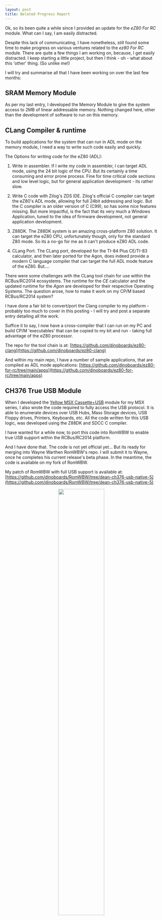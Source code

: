 ```yaml
---
layout: post
title: Belated Progress Report
---
```


Ok, so its been quite a while since I provided an update for the *eZ80 For RC* module.  What can I say, I am easily distracted.

Despite this lack of communicating, I have nonetheless, still found some time to make progress on various ventures related to the *ez80 For RC* module.  There are quite a few things I am working on,
because, I get easily distracted.  I keep starting a little project, but then I think - oh - what about this 'other' thing.  (So unlike me!)

I will try and summarise all that I have been working on over the last few months:

## SRAM Memory Module

As per my last entry, I developed the Memory Module to give the system access to 2MB of linear addressable memory.  Nothing changed here, other than the development of software to run on this memory.

## CLang Compiler & runtime

To build applications for the system that can run in ADL mode on the memory module, I need a way to write such code easily and quickly.

The Options for writing code for the eZ80 (ADL):

1. Write in assembler.  If I write my code in assembler, I can target ADL mode, using the 24 bit logic of the CPU.  But its certainly a time consuming and error prone process.  Fine for time critical code sections and low level logic, but for general application development - its rather slow.

2. Write C code with Zilog's ZDS IDE.  Zilog's official C compiler can target the eZ80's ADL mode, allowing for full 24bit addressing and logic.  But the C compiler is an older version of C (C99), so has some nice features missing.  But more impactful, is the fact that its very much a Windows Application, tuned to the idea of firmware development, not general application development.

3. Z88DK.  The Z88DK system is an amazing cross-platform Z80 solution.  It can target the eZ80 CPU, unfortunately though, only for the standard Z80 mode.  So its a no-go for me as it can't produce eZ80 ADL code.

4. CLang Port.  The CLang port, developed for the TI-84 Plus CE/TI-83 calculator, and then later ported for the Agon, does indeed provide a modern C language compiler that can target the full ADL mode feature of the eZ80.  But....

There were some challenges with the CLang tool chain for use within the RCBus/RC2014 ecosystems.  The runtime for the *CE* calculator and the updated runtime for the *Agon* are developed for their respective Operating Systems.  The question arose, how to make it work on my CP/M based RCBus/RC2014 system?

I have done a fair bit to convert/port the Clang compiler to my platform - probably too much to cover in this posting - I will try and post a separate entry detailing all the work.

Suffice it to say, I now have a cross-compiler that I can run on my PC and build CP/M 'executables' that can be copied to my kit and run - taking full advantage of the eZ80 processor.

The repo for the tool chain is at: [https://github.com/dinoboards/ez80-clang](https://github.com/dinoboards/ez80-clang)

And within my main repo, I have a number of sample applications, that are compiled as ADL mode applications: [https://github.com/dinoboards/ez80-for-rc/tree/main/apps](https://github.com/dinoboards/ez80-for-rc/tree/main/apps)

## CH376 True USB Module

When I developed the [Yellow MSX Cassette+USB](https://www.dinoboards.com.au/cassette-and-usb) module for my MSX series, I also wrote the code required to fully access the USB protocol.  It is able to enumerate devices over USB Hubs, Mass Storage devices, USB Floppy drives, Printers, Keyboards, etc. All the code written for this USB logic, was developed using the Z88DK and SDCC C compiler.

I have wanted for a while now, to port this code into RomWBW to enable true USB support within the RCBus/RC2014 platform.

And I have done that.  The code is not yet official yet... But its ready for merging into Wayne Warthen RomWBW's repo.  I will submit it to Wayne, once he completes his current release's beta phase.  In the meantime, the code is available on my fork of RomWBW.

My patch of RomWBW with full USB support is available at: [https://github.com/dinoboards/RomWBW/tree/dean-ch376-usb-native-5](https://github.com/dinoboards/RomWBW/tree/dean-ch376-usb-native-5)

<figure style="text-align: center"><img style="width: 60%; height: 60%"  src="{{ site.baseurl }}/assets/images/ch376-usb-module-profile.jpg"></figure>

I will have this as a kit on my Tindie store shortly.

## BBCBasic port

So now that I have a way to assemble/compile application code for the system, I decided to have a go at porting the BBCBasic language.

BBCBasic started out on the Acorn BBC Computers.  A version for CP/M on the Z80 was written by R. T. Russell.  This was later ported for the Agon.  The Agon port included both changing the code to support its OS (MOS) and its graphics system.  Dean Belfield then continued this porting to enable BBCBasic to run in full ADL mode.

I took Dean's code and then effectively undid the MOS and graphic porting - converting it back to CP/M - but kept its ADL target.  So I now can type at my CP/M console:

```
EXE BBCBASIC
```

I can run the BBCBasic interpreter, with access to 2MB of RAM, running on CP/M.  At this stage I still have some code to write to enable it to access the various graphic capabilities of the V9958/TMS9918 video modules commonly available for the RCBus/RC2014 systems.

Code for my port can be found at: [https://github.com/dinoboards/ez80-for-rc-bbc-basic/tree/dean-converting-to-ez80-for-rc](https://github.com/dinoboards/ez80-for-rc-bbc-basic/tree/dean-converting-to-ez80-for-rc)

## Wolfenstein 3D port

This was another distraction.  I wanted to see if I could get Wolfenstein 3D running on the eZ80.  I now had a C compiler, and a  c-runtime that included some graphic support. So is it possible to run Wolf3d on my retro kit computer?

The original Wolfenstein for the x86 was developed for VGA graphics and the x86 segmented memory module (lots of far pointers, EMS, XMS memory).  There is a bit of x86 assembly for some of the critical routines.  It ran on 286/286 with frequency around 8 to 16Mhz.  Could the eZ80 running at 25 or even overclocked upto 40Mhz compete?

The 286/386 CPUs has some key advantages over the eZ80 - perhaps the primary one being is that they are not 8 bit processors!.  I am not sure of the full extent of the differences between the processors, but I suspect the eZ80 is missing quite a few features that might be critical for the performance needed to run Wolfenstien.

At first I had to convert some of the graphic operations that were tuned to a resolution of 320x200 to my V9958 VDP module's 256x212.

I have tried to take advantage of the eZ80's 24 bit registers/operations, and begun to convert some of the critical functions to assembly.

I have no idea if I can make this a truly 'playable' version - But when I first started, with no optimisation, I was able to get the demos playing at about 1 FPS.  After some optimisation, got it upto 4FPS.  And I know there is still a lot of optimisation potential.  Perhaps I can do it, if I dont get distracted again!

The code for this port can be found at: [https://github.com/dinoboards/ez80-for-rc/tree/dean/wolf3d/apps/wolf3d](https://github.com/dinoboards/ez80-for-rc/tree/dean/wolf3d/apps/wolf3d)

> I had not based my port on the very original Wolf3D code.  Instead I used the 'NakedWolf3D' port. The original C code has a lot of segmented memory access (lots of near and far pointers) and some x86 assembly.  The NakedWolf3D is all C code - but targeting SDL for sound, control and graphics.  But its an easier place to start for the porting.

<figure style="text-align: center"><img style="width: 50%; height: 50%"  src="{{ site.baseurl }}/assets/images/wolf3d.jpg"></figure>

## HDMI V9958 Compatible FPGA Module

A module I had developed quite a while ago, then kind of abandon, was to the use the Tang Nano FPGA module to fully emulate the V9958 VDP module.  This kit is now, I think, done.  There may be some minor compatibility issues with the emulation of the VDP, but for the most part, all code targeted for the V9958/V9938 and TMS9918 just work.

A couple of key advantages of this module over the original is:

* Its output is HDMI - so much easier to connect to modern displays - with a nice crisp image.
* It a lot faster than the original chip - so my Wolf3d conversion is a little more ... possible.

<figure style="text-align: center"><img style="width: 50%; height: 50%"  src="{{ site.baseurl }}/assets/images/hdmi-module.jpg"></figure>

## Z80 all the way down

With the HDMI V9958 Module mentioned above, it raises that 'discussion' about retro.  Is it retro if its not original hardware?  Is emulation as good as the original?  I can run pretty much any Z80 based system in my modern PC's web browser.  Javascript can emulate Z80 code faster than original hardware could ever hope to achieve.  This is an indication of how things have changed.

Rather than 'porting' code, to solve the 'compatibility' issues with running original Z80 code, could the eZ80 emulate a Z80?.  Can I get the eZ80 to work on my Yellow MSX system, running MSX code?  The emulator would need to map the I/O appropriately (as per the porting work done for RomWBW).  Would it be fast enough?  Can an overclocked eZ80 running at around 30Mhz emulate sufficiently a standard Z80 running at 4Mhz?

This is just an idea for the moment.

## DRAM Memory Module

Another idea, that I have also done some exploration with, is to try and develop a 32 pin DIMM DRAM interface module for the ez80.  Can I provide the eZ80 with access to a full 16Mb of dynamic RAM DIMM?  This would be cool if I can figure it out - and find the time - and not get distracted again.

<figure style="text-align: center"><img style="width: 50%; height: 50%"  src="{{ site.baseurl }}/assets/images/32-pin-dimm.jpg"></figure>


